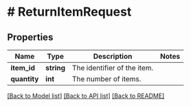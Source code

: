 # # ReturnItemRequest

## Properties

Name | Type | Description | Notes
------------ | ------------- | ------------- | -------------
**item_id** | **string** | The identifier of the item. | 
**quantity** | **int** | The number of items. | 

[[Back to Model list]](../../README.md#documentation-for-models) [[Back to API list]](../../README.md#documentation-for-api-endpoints) [[Back to README]](../../README.md)


